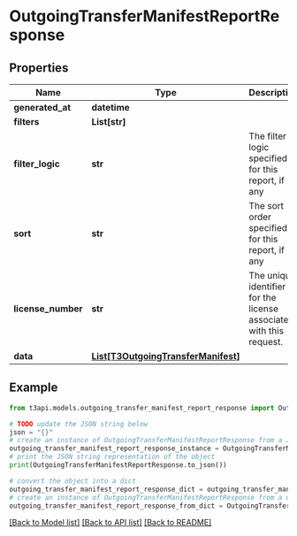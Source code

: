 # OutgoingTransferManifestReportResponse


## Properties

Name | Type | Description | Notes
------------ | ------------- | ------------- | -------------
**generated_at** | **datetime** |  | [optional] 
**filters** | **List[str]** |  | [optional] 
**filter_logic** | **str** | The filter logic specified for this report, if any | [optional] 
**sort** | **str** | The sort order specified for this report, if any | [optional] 
**license_number** | **str** | The unique identifier for the license associated with this request. | [optional] 
**data** | [**List[T3OutgoingTransferManifest]**](T3OutgoingTransferManifest.md) |  | [optional] 

## Example

```python
from t3api.models.outgoing_transfer_manifest_report_response import OutgoingTransferManifestReportResponse

# TODO update the JSON string below
json = "{}"
# create an instance of OutgoingTransferManifestReportResponse from a JSON string
outgoing_transfer_manifest_report_response_instance = OutgoingTransferManifestReportResponse.from_json(json)
# print the JSON string representation of the object
print(OutgoingTransferManifestReportResponse.to_json())

# convert the object into a dict
outgoing_transfer_manifest_report_response_dict = outgoing_transfer_manifest_report_response_instance.to_dict()
# create an instance of OutgoingTransferManifestReportResponse from a dict
outgoing_transfer_manifest_report_response_from_dict = OutgoingTransferManifestReportResponse.from_dict(outgoing_transfer_manifest_report_response_dict)
```
[[Back to Model list]](../README.md#documentation-for-models) [[Back to API list]](../README.md#documentation-for-api-endpoints) [[Back to README]](../README.md)


